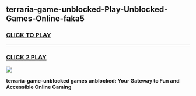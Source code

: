 
## terraria-game-unblocked-Play-Unblocked-Games-Online-faka5
<h3>
<a href="https://premium76.site?title=terraria-game-unblocked&ref=25A">CLICK TO PLAY</a></h3>
<hr>

<h3>
<a href="https://premium76.site?title=terraria-game-unblocked&ref=25A">CLICK 2 PLAY</a>
  
</h3>

<a href="https://premium76.site?title=terraria-game-unblocked&ref=25A"><img src="https://clearcache.store/games.png"></a>


**terraria-game-unblocked games unblocked: Your Gateway to Fun and Accessible Online Gaming**
